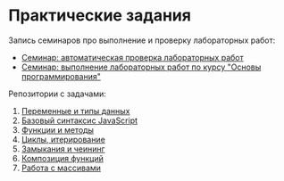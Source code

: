 # Практические задания

Запись семинаров про выполнение и проверку лабораторных работ:
- [Семинар: автоматическая проверка лабораторных работ](https://youtu.be/M4KpG0LEAyA)
- [Семинар: выполнение лабораторных работ по курсу "Основы программирования"](https://youtu.be/ikUOyFPzdJw)

Репозитории с задачами:
1. [Переменные и типы данных](https://github.com/HowProgrammingWorks/DataTypes/blob/master/Exercises.ru.md)
2. [Базовый синтаксис JavaScript](https://github.com/HowProgrammingWorks/Reusable/blob/master/Exercises.ru.md)
3. [Функции и методы](https://github.com/HowProgrammingWorks/Function/blob/master/Exercises.ru.md)
4. [Циклы, итерирование](https://github.com/HowProgrammingWorks/Iteration/blob/master/Exercises.ru.md)
5. [Замыкания и чеининг](https://github.com/HowProgrammingWorks/Closure/blob/master/Exercises.ru.md)
6. [Композиция функций](https://github.com/HowProgrammingWorks/Composition/blob/master/Exercises.ru.md)
7. [Работа с массивами](https://github.com/HowProgrammingWorks/Arrays/blob/master/Exercises.ru.md)
